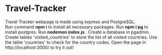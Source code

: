 # Travel-Tracker

Travel Tracker webpage is made using express and PostgreSQL.
<br>
Run command **npm i** to install all necessary packages.
Run **npm i pg** to install postgres.
Run **nodemon index.js** .
Create a database in pgadmin.
Create tables 'visited_countries' to store the list of all visited countries.
Use the table 'countries' to check for the country codes.
Open the page in http://localhost:3000/ to try it out!
